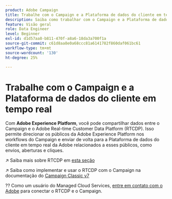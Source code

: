 ```yaml
---
product: Adobe Campaign
title: Trabalhe com o Campaign e a Plataforma de dados do cliente em tempo real
description: Saiba como trabalhar com o Campaign e a Plataforma de dados do cliente em tempo real
feature: Visão geral
role: Data Engineer
level: Beginner
exl-id: d1d57aa8-b811-470f-a8a6-18da3a700f1a
source-git-commit: c61d8aa8e0a68ccc81a6141782f860daf061bc61
workflow-type: tm+mt
source-wordcount: '130'
ht-degree: 25%

---
```


# Trabalhe com o Campaign e a Plataforma de dados do cliente em tempo real

Com **Adobe Experience Platform**, você pode compartilhar dados entre o Campaign e o Adobe Real-time Customer Data Platform (RTCDP). Isso permite direcionar os públicos da Adobe Experience Platform nos workflows do Campaign e enviar de volta para a Plataforma de dados do cliente em tempo real da Adobe relacionados a esses públicos, como envios, aberturas e cliques.

↗️ Saiba mais sobre RTCDP em [esta seção](https://experienceleague.adobe.com/docs/experience-platform/rtcdp/overview.html?lang=en)

↗️ Saiba como implementar e usar o RTCDP com o Campaign na documentação do [Campaign Classic v7](https://experienceleague.adobe.com/docs/campaign-classic/using/integrating-with-adobe-experience-cloud/aep-sources-destinations/get-started-sources-destinations.html?lang=en#integrating-with-adobe-experience-cloud)

?? Como um usuário do Managed Cloud Services, [entre em contato com o Adobe](../start/campaign-faq.md#support) para conectar o RTCDP e o Campaign.
